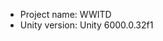 <!-- UNITY CODE ASSIST INSTRUCTIONS START -->
- Project name: WWITD
- Unity version: Unity 6000.0.32f1
<!-- UNITY CODE ASSIST INSTRUCTIONS END -->